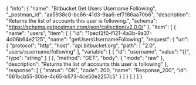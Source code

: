 {
  "info": {
    "name": "Bitbucket Get Users Username Following",
    "_postman_id": "aa5938c0-bc66-41d3-9aa6-ef7186aa70b6",
    "description": "Returns the list of accounts this user is following.",
    "schema": "https://schema.getpostman.com/json/collection/v2.0.0/"
  },
  "item": [
    {
      "name": "users",
      "item": [
        {
          "id": "1becf2f0-f121-4a3b-9a37-4d06b64e2125",
          "name": "getUsersUsernameFollowing",
          "request": {
            "url": {
              "protocol": "http",
              "host": "api.bitbucket.org",
              "path": [
                "2.0",
                "users/:username/following"
              ],
              "variable": [
                {
                  "id": "username",
                  "value": "{}",
                  "type": "string"
                }
              ]
            },
            "method": "GET",
            "body": {
              "mode": "raw"
            },
            "description": "Returns the list of accounts this user is following"
          },
          "response": [
            {
              "status": "OK",
              "code": 200,
              "name": "Response_200",
              "id": "661bcb55-30be-4c65-b573-4ce50e2257c5"
            }
          ]
        }
      ]
    }
  ]
}